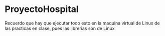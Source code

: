 # ProyectoHospital
Recuerdo que hay que ejecutar todo esto en la maquina virtual de Linux de las practicas en clase, pues las librerias son de Linux